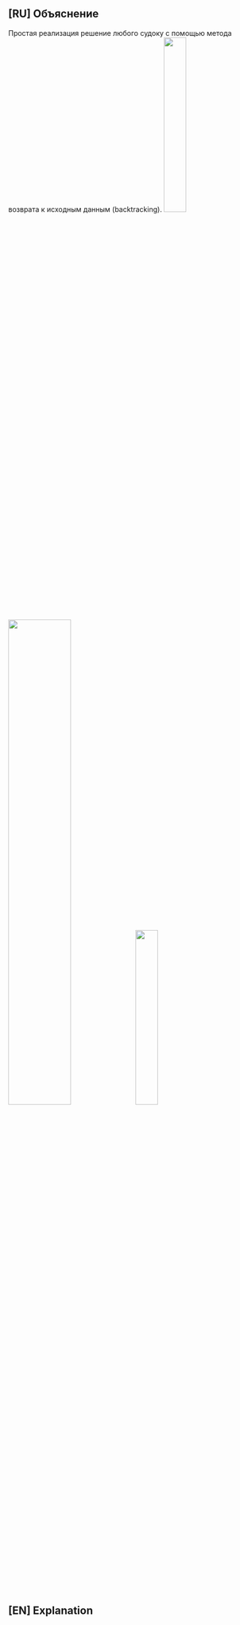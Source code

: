 ## [RU] Объяснение
Простая реализация решение любого судоку с помощью метода возврата к исходным данным (backtracking).
<img src="https://i.imgur.com/AmKqai1.png" width=30% height=30%>
<img src="https://i.imgur.com/rnZH35L.png" width=50% height=50%>
<img src="https://i.imgur.com/NUrHVft.png" width=30% height=30%>


## [EN] Explanation
